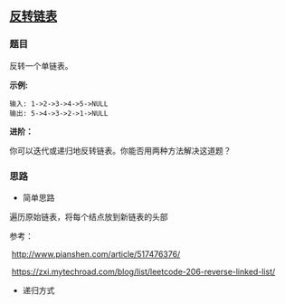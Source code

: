 ## [反转链表](<https://leetcode-cn.com/problems/reverse-linked-list/>)

###  题目

反转一个单链表。

**示例:**

```
输入: 1->2->3->4->5->NULL
输出: 5->4->3->2->1->NULL
```

**进阶：**

你可以迭代或递归地反转链表。你能否用两种方法解决这道题？

### 思路

+ 简单思路

遍历原始链表，将每个结点放到新链表的头部

参考：

​	<http://www.pianshen.com/article/517476376/>

​	<https://zxi.mytechroad.com/blog/list/leetcode-206-reverse-linked-list/>

+ 递归方式

